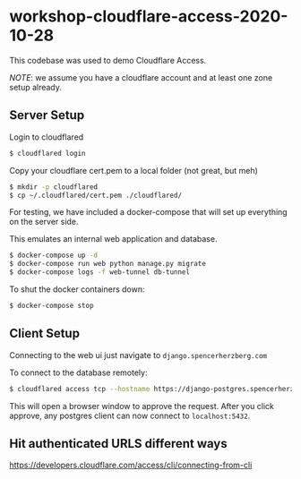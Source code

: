 # workshop-cloudflare-access-2020-10-28

This codebase was used to demo Cloudflare Access.

_NOTE_: we assume you have a cloudflare account and at least one zone setup already.

## Server Setup

Login to cloudflared

```bash
$ cloudflared login
```

Copy your cloudflare cert.pem to a local folder (not great, but meh)

```bash
$ mkdir -p cloudflared
$ cp ~/.cloudflared/cert.pem ./cloudflared/
```

For testing, we have included a docker-compose that will set up everything on the server side. 

This emulates an internal web application and database.

```bash
$ docker-compose up -d
$ docker-compose run web python manage.py migrate
$ docker-compose logs -f web-tunnel db-tunnel
```

To shut the docker containers down:

```bash
$ docker-compose stop
```

## Client Setup

Connecting to the web ui just navigate to `django.spencerherzberg.com`

To connect to the database remotely:

```bash
$ cloudflared access tcp --hostname https://django-postgres.spencerherzberg.com --url localhost:5432
```

This will open a browser window to approve the request. After you click approve, any postgres client can now connect to `localhost:5432`.

## Hit authenticated URLS different ways

https://developers.cloudflare.com/access/cli/connecting-from-cli